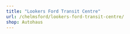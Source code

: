 ```yaml
---
title: "Lookers Ford Transit Centre"
url: /chelmsford/lookers-ford-transit-centre/
shop: Autohaus
---
```

